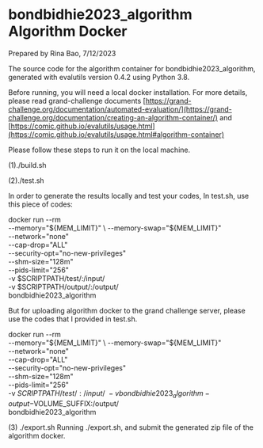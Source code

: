 # bondbidhie2023_algorithm Algorithm Docker
Prepared by Rina Bao, 7/12/2023

The source code for the algorithm container for
bondbidhie2023_algorithm, generated with
evalutils version 0.4.2
using Python 3.8.


Before running, you will need a local docker installation.
For more details, please read grand-challenge documents [https://grand-challenge.org/documentation/automated-evaluation/](https://grand-challenge.org/documentation/creating-an-algorithm-container/) and [https://comic.github.io/evalutils/usage.html](https://comic.github.io/evalutils/usage.html#algorithm-container) 


Please follow these steps to run it on the local machine.


(1)./build.sh

(2)./test.sh

In order to generate the results locally and test your codes, 
In test.sh, use this piece of codes:

docker run --rm \
        --memory="${MEM_LIMIT}" \
        --memory-swap="${MEM_LIMIT}" \
        --network="none" \
        --cap-drop="ALL" \
        --security-opt="no-new-privileges" \
        --shm-size="128m" \
        --pids-limit="256" \
        -v $SCRIPTPATH/test/:/input/ \
        -v $SCRIPTPATH/output/:/output/ \
        bondbidhie2023_algorithm

But for uploading algorithm docker to the grand challenge server, please use the codes that I provided in test.sh.

docker run --rm \
        --memory="${MEM_LIMIT}" \
        --memory-swap="${MEM_LIMIT}" \
        --network="none" \
        --cap-drop="ALL" \
        --security-opt="no-new-privileges" \
        --shm-size="128m" \
        --pids-limit="256" \
        -v $SCRIPTPATH/test/:/input/ \
        -v bondbidhie2023_algorithm-output-$VOLUME_SUFFIX:/output/ \
        bondbidhie2023_algorithm

(3) ./export.sh 
Running ./export.sh, and submit the generated zip file of the algorithm docker.
